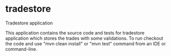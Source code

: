 # tradestore
Tradestore application

This application contains the source code and tests for tradestore application which stores the trades with some validations.
To run checkout the code and use "mvn clean install" or "mvn test" command from an IDE or command-line.
